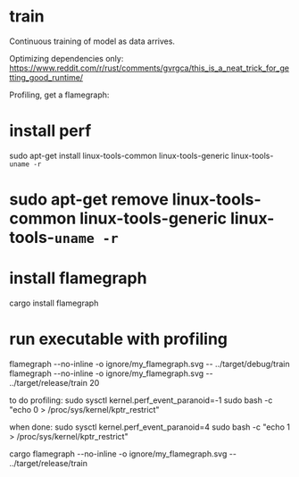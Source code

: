 # train
Continuous training of model as data arrives.

Optimizing dependencies only:
https://www.reddit.com/r/rust/comments/gvrgca/this_is_a_neat_trick_for_getting_good_runtime/

Profiling, get a flamegraph:
# install perf
sudo apt-get install linux-tools-common linux-tools-generic linux-tools-`uname -r`
# sudo apt-get remove linux-tools-common linux-tools-generic linux-tools-`uname -r`
# install flamegraph
cargo install flamegraph
# run executable with profiling
flamegraph --no-inline -o ignore/my_flamegraph.svg -- ../target/debug/train
flamegraph --no-inline -o ignore/my_flamegraph.svg -- ../target/release/train 20

to do profiling:
sudo sysctl kernel.perf_event_paranoid=-1
sudo bash -c "echo 0 > /proc/sys/kernel/kptr_restrict"

when done:
sudo sysctl kernel.perf_event_paranoid=4
sudo bash -c "echo 1 > /proc/sys/kernel/kptr_restrict"


cargo flamegraph --no-inline -o ignore/my_flamegraph.svg -- ../target/release/train
